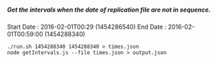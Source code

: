 ##### Get the intervals when the date of replication file are not in sequence.

Start Date : 2016-02-01T00:29 (1454286540)
End Date : 2016-02-01T00:59:00 (1454288340)

```
./run.sh 1454288340 1454288340 > times.json
node getIntervals.js --file times.json > output.json

```



